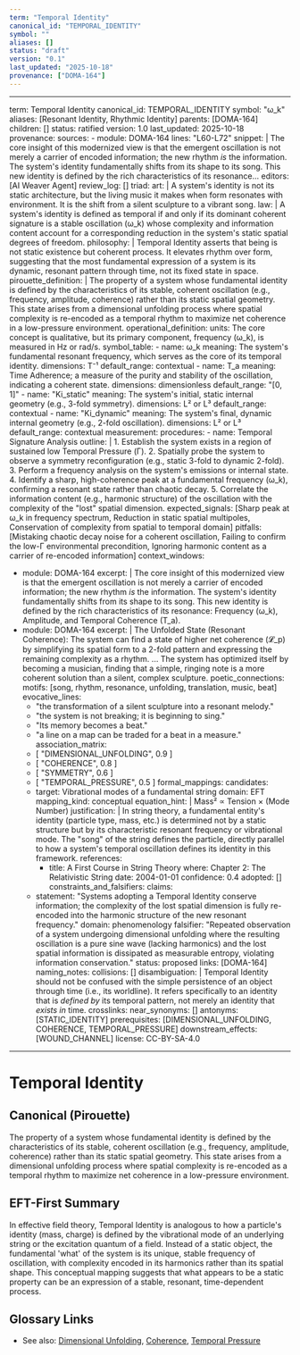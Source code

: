 ```yaml
---
term: "Temporal Identity"
canonical_id: "TEMPORAL_IDENTITY"
symbol: ""
aliases: []
status: "draft"
version: "0.1"
last_updated: "2025-10-18"
provenance: ["DOMA-164"]
---
```


---
term: Temporal Identity
canonical_id: TEMPORAL_IDENTITY
symbol: "ω_k"
aliases: [Resonant Identity, Rhythmic Identity]
parents: [DOMA-164]
children: []
status: ratified
version: 1.0
last_updated: 2025-10-18
provenance:
  sources:
    - module: DOMA-164
      lines: "L60-L72"
      snippet: |
        The core insight of this modernized view is that the emergent oscillation is not merely a carrier of encoded information; the new rhythm *is* the information. The system's identity fundamentally shifts from its shape to its song. This new identity is defined by the rich characteristics of its resonance...
  editors: [AI Weaver Agent]
  review_log: []
triad:
  art: |
    A system's identity is not its static architecture, but the living music it makes when form resonates with environment. It is the shift from a silent sculpture to a vibrant song.
  law: |
    A system's identity is defined as temporal if and only if its dominant coherent signature is a stable oscillation (ω_k) whose complexity and information content account for a corresponding reduction in the system's static spatial degrees of freedom.
  philosophy: |
    Temporal Identity asserts that being is not static existence but coherent process. It elevates rhythm over form, suggesting that the most fundamental expression of a system is its dynamic, resonant pattern through time, not its fixed state in space.
pirouette_definition: |
  The property of a system whose fundamental identity is defined by the characteristics of its stable, coherent oscillation (e.g., frequency, amplitude, coherence) rather than its static spatial geometry. This state arises from a dimensional unfolding process where spatial complexity is re-encoded as a temporal rhythm to maximize net coherence in a low-pressure environment.
operational_definition:
  units: The core concept is qualitative, but its primary component, frequency (ω_k), is measured in Hz or rad/s.
  symbol_table:
    - name: ω_k
      meaning: The system's fundamental resonant frequency, which serves as the core of its temporal identity.
      dimensions: T⁻¹
      default_range: contextual
    - name: T_a
      meaning: Time Adherence; a measure of the purity and stability of the oscillation, indicating a coherent state.
      dimensions: dimensionless
      default_range: "[0, 1]"
    - name: "Ki_static"
      meaning: The system's initial, static internal geometry (e.g., 3-fold symmetry).
      dimensions: L² or L³
      default_range: contextual
    - name: "Ki_dynamic"
      meaning: The system's final, dynamic internal geometry (e.g., 2-fold oscillation).
      dimensions: L² or L³
      default_range: contextual
  measurement:
    procedures:
      - name: Temporal Signature Analysis
        outline: |
          1.  Establish the system exists in a region of sustained low Temporal Pressure (Γ).
          2.  Spatially probe the system to observe a symmetry reconfiguration (e.g., static 3-fold to dynamic 2-fold).
          3.  Perform a frequency analysis on the system's emissions or internal state.
          4.  Identify a sharp, high-coherence peak at a fundamental frequency (ω_k), confirming a resonant state rather than chaotic decay.
          5.  Correlate the information content (e.g., harmonic structure) of the oscillation with the complexity of the "lost" spatial dimension.
        expected_signals: [Sharp peak at ω_k in frequency spectrum, Reduction in static spatial multipoles, Conservation of complexity from spatial to temporal domain]
        pitfalls: [Mistaking chaotic decay noise for a coherent oscillation, Failing to confirm the low-Γ environmental precondition, Ignoring harmonic content as a carrier of re-encoded information]
context_windows:
  - module: DOMA-164
    excerpt: |
      The core insight of this modernized view is that the emergent oscillation is not merely a carrier of encoded information; the new rhythm *is* the information. The system's identity fundamentally shifts from its shape to its song. This new identity is defined by the rich characteristics of its resonance: Frequency (ω_k), Amplitude, and Temporal Coherence (T_a).
  - module: DOMA-164
    excerpt: |
      The Unfolded State (Resonant Coherence): The system can find a state of higher net coherence (𝓛_p) by simplifying its spatial form to a 2-fold pattern and expressing the remaining complexity as a rhythm. ... The system has optimized itself by becoming a musician, finding that a simple, ringing note is a more coherent solution than a silent, complex sculpture.
poetic_connections:
  motifs: [song, rhythm, resonance, unfolding, translation, music, beat]
  evocative_lines:
    - "the transformation of a silent sculpture into a resonant melody."
    - "the system is not breaking; it is beginning to sing."
    - "Its memory becomes a beat."
    - "a line on a map can be traded for a beat in a measure."
  association_matrix:
    - [ "DIMENSIONAL_UNFOLDING", 0.9 ]
    - [ "COHERENCE", 0.8 ]
    - [ "SYMMETRY", 0.6 ]
    - [ "TEMPORAL_PRESSURE", 0.5 ]
formal_mappings:
  candidates:
    - target: Vibrational modes of a fundamental string
      domain: EFT
      mapping_kind: conceptual
      equation_hint: |
        Mass² ∝ Tension × (Mode Number)
      justification: |
        In string theory, a fundamental entity's identity (particle type, mass, etc.) is determined not by a static structure but by its characteristic resonant frequency or vibrational mode. The "song" of the string defines the particle, directly parallel to how a system's temporal oscillation defines its identity in this framework.
      references:
        - title: A First Course in String Theory
          where: Chapter 2: The Relativistic String
          date: 2004-01-01
      confidence: 0.4
  adopted:
    []
constraints_and_falsifiers:
  claims:
    - statement: "Systems adopting a Temporal Identity conserve information; the complexity of the lost spatial dimension is fully re-encoded into the harmonic structure of the new resonant frequency."
      domain: phenomenology
      falsifier: "Repeated observation of a system undergoing dimensional unfolding where the resulting oscillation is a pure sine wave (lacking harmonics) and the lost spatial information is dissipated as measurable entropy, violating information conservation."
      status: proposed
      links: [DOMA-164]
naming_notes:
  collisions: []
  disambiguation: |
    Temporal Identity should not be confused with the simple persistence of an object through time (i.e., its worldline). It refers specifically to an identity that is *defined by* its temporal pattern, not merely an identity that *exists in* time.
crosslinks:
  near_synonyms: []
  antonyms: [STATIC_IDENTITY]
  prerequisites: [DIMENSIONAL_UNFOLDING, COHERENCE, TEMPORAL_PRESSURE]
  downstream_effects: [WOUND_CHANNEL]
license: CC-BY-SA-4.0
---

# Temporal Identity

## Canonical (Pirouette)
The property of a system whose fundamental identity is defined by the characteristics of its stable, coherent oscillation (e.g., frequency, amplitude, coherence) rather than its static spatial geometry. This state arises from a dimensional unfolding process where spatial complexity is re-encoded as a temporal rhythm to maximize net coherence in a low-pressure environment.

## EFT-First Summary
In effective field theory, Temporal Identity is analogous to how a particle's identity (mass, charge) is defined by the vibrational mode of an underlying string or the excitation quantum of a field. Instead of a static object, the fundamental 'what' of the system is its unique, stable frequency of oscillation, with complexity encoded in its harmonics rather than its spatial shape. This conceptual mapping suggests that what appears to be a static property can be an expression of a stable, resonant, time-dependent process.

## Glossary Links
- See also: [Dimensional Unfolding](<#>), [Coherence](<#>), [Temporal Pressure](<#>)